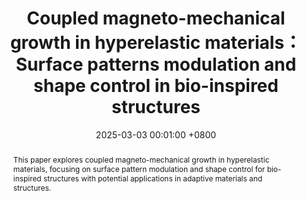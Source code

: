 ---
title:          Coupled magneto-mechanical growth in hyperelastic materials：Surface patterns modulation and shape control in bio-inspired structures
date:           2025-03-03 00:01:00 +0800
selected:       False
pub:            "Journal of the Mechanics and Physics of Solids, Volume 200, Article 106089"
# pub_pre:        "Submitted to "
# pub_post:       'Under review.'
pub_last:       '<span class="badge badge-pill badge-custom badge-secondary">Journal</span>'
pub_date:       "2025"

abstract: >-
  This paper explores coupled magneto-mechanical growth in hyperelastic materials, focusing on surface pattern modulation and shape control for bio-inspired structures with potential applications in adaptive materials and structures.
  
cover:          assets/images/covers/2025_coupled_magnetomechanical_growth.PNG
authors:
  - Zhanfeng Li
  - Yafei Wang
  - Zuodong Wang
  - Chennakesava Kadapa
  - Mokarram Hossain
  - Xiaohu Yao†
  - Jiong Wang†
links:
  Paper: https://www.sciencedirect.com/science/article/pii/S0022509625000651
  #Poster: assets/images/poster/icml2024-ws.jpeg
  PDF: assets/pdf/coupled_magnetomechanical_growth.pdf
  Cite: assets/bibtex/coupled_magnetomechanical_growth.html

---